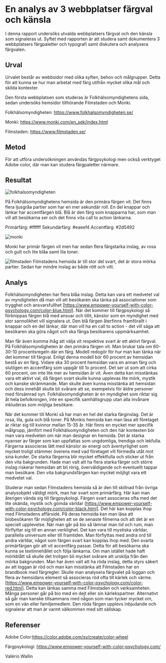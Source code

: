 En analys av 3 webbplatser färgval och känsla
===============================================

I denna rapport undersöks utvalda webbplatsers färgval och den känsla som signaleras ut. 
Syftet med rapporten är att studera samt dokumentera 3 webbplatsers färgpaletter och typografi samt diskutera och analysera färgvalen. 

Urval
----------------------
Urvalet består av webbsidor med olika syften, behov och målgrupper. Detta för att kunna se hur man arbetat med färg utifrån mycket olika mål och skilda kontexter. 

Den första webbplatsen som studeras är Folkhälsomyndighetens sida, sedan undersöks hemsidor tillhörande Filmstaden och Monki. 

Folkhälsomyndigheten: https://www.folkhalsomyndigheten.se/  

Monki: https://www.monki.com/en_sek/index.html  

Filmstaden: https://www.filmstaden.se/  


Metod
----------------------
För att utföra undersökningen användas färgpsykologi men också verktyget Adobe color, där man kan studera färgpaletter närmare. 

Resultat
----------------------
![folkhalsomyndigheten](./../content/analysis/folkhalsomyndigheten.jpg)
 
På Folkhälsomyndighetens hemsida är den primära färgen vit. Det finns flera ljusgråa partier som har en mer sekundär roll. En del knappar och länkar har accentfärgen blå. Blå är den färg som knapparna har, som man vill att besökarna ser och det finns vita call to action länkarna.

Primärfärg: #ffffff
Sekundärfärg: #eaeef4
Accentfärg: #2d5492

![monki](./../content/analysis/monki.jpg)
 

Monki har primär färgen vit men har sedan flera färgstarka inslag, av rosa och gult och lite blåa samt lila toner. 
 
![filmstaden](./../content/analysis/filmstaden.jpg)
Filmstadens hemsida är till stor del svart, det är stora mörka partier. Sedan har mindre inslag av både rött och vitt.

Analys
----------------------
Folkhälsomyndigheten har flera blåa inslag. Detta kan vara ett medvetet val av myndigheten då man vill att besökaren ska tänka på associationer som trygghet och ansvarsfullhet [https://www.empower-yourself-with-color-psychology.com/color-blue.html]. När det kommer till färgpsykologi så förknippas färgen blå med ansvar och tillit, känslor som en myndighet med stor sannolikhet vill signalera ut. Den blå färgen återfinns framförallt i knappar och en del länkar, där man vill ha en call to action - det vill säga att besökaren ska göra något och ska fånga besökarens uppmärksamhet. 

Man får även komma ihåg att välja vit respektive svart är ett aktivt färgval. På Folkhälsomyndigheten är den primära färgen vit. Man brukar tala om 60-30-10 procentsregeln där en färg. Modell redogör för hur man kan tänka när det kommer till färgval. Enligt denna modell bör 60 procent av hemsidan bestå av en färg. Vidare ska 30 procent hemsidan vara en annan färg och slutligen en accentfärg som uppgår till 1o procent.  Det ser ut som att cirka 60 procent, om inte lite mer av hemsidan är vit. Även detta kan misstänkas vara ett aktivt val, då färgen svart skulle kunna upplevas lite mörk, mystik och kanske skrämmande. Man skulle även kunna misstänka att hemsidan och dess innehåll skulle bli svårare att se, exempelvis för äldre personer med försämrad syn. Folkhälsomyndigheten är en myndighet som riktar sig åt hela befolkningen, inte en specifik samhällsgrupp utan alla invånare inkluderas som möjliga besökare. 

När det kommer till Monki så har man en hel del starka färginslag. Det är rosa, lila, gula och blå toner. På Monkis hemsida kan man läsa att företaget är riktar sig till kvinnor mellan 15-35 år. Här finns en mycket mer specifik målgrupp, jämfört med Folkhälsomyndigheten och den här kontexten bör man vara medveten om när man designar en hemsida. Det är starka nyanser av färger som kan uppfattas som ungdomliga, trendiga och lekfulla. Färgerna associeras lätt med känslor av energi och äventyrlighet som mycket troligt stämmer överens med vad företaget vill förmedla utåt mot sina kunder. De starka färgerna blir mycket effektfulla och sticker ut från den vita bakgrunden. Hade man valt att ha flera starka färger och större inslag riskerar hemsidan att bli rörig, överväldigande och eventuellt tappar man besökare. Den vita bakgrundsfärgen kan mycket möjligt vara ett medvetet val. 

Studerar man sedan Filmstadens hemsida så är den till skillnad från övriga analysobjekt väldigt mörk, man har svart som primärfärg. Här kan man återigen vända sig till färgpsykologi. Färgen svart associeras ofta med det lite okända, mystik och gömda världar [https://www.empower-yourself-with-color-psychology.com/color-black.html]. Det här kan kopplas ihop med Filmstadens affärsidé. På deras hemsida kan man läsa att biobesökaren får möjligheten att se de senaste filmerna och att det är en speciell upplevelse. När man går på bio så lämnar man tid och rum, man förflyttar sig till en annan verklighet. Det kan vara till mystiska världar, parallella universum eller till framtiden. Man förflyttas med andra ord till andra världar, något som färgen svart kan kopplas ihop med. Den svarta primärfärgen gör att vit accentfärg passar. Detta för att besökarna ska kunna se textinnehållet och följa länkarna.  Om man istället hade haft mörkblått så skulle det troligen bli mycket svårare att urskilja från den mörka bakgrunden. Man har även valt att ha röda inslag, detta styrs säkert av att loggan är röd och man kan misstänka att Filmstaden har en brandbook med färgregler. Skulle man analysera färgvalet på loggan och flera av hemsidans element så associeras röd ofta till kärlek och värme. [https://www.empower-yourself-with-color-psychology.com/color-red.html]. Detta kan länkas samma med Filmstaden och verksamheten. Många personer går på bio med en dejt eller sin kärlekspartner. Alternativt så går man kanske tillsammans med någon som man tycker mycket om, som en vän eller familjemedlem. Den röda färgen upplevs inbjudande och signalerar att man är varmt välkommen med sitt sällskap. 

Referenser
----------------------
Adobe Color:https://color.adobe.com/sv/create/color-wheel  

Färgpsykologi: https://www.empower-yourself-with-color-psychology.com/  


Valério Wallin

